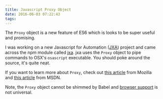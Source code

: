 ```yaml
---
title: Javascript Proxy Object
date: 2016-06-03 07:22:43
tags:
---
```


The `Proxy` object is a new feature of ES6 which is looks to be super useful and promising.

I was working on a new Javascript for Automation ([JXA](https://developer.apple.com/videos/play/wwdc2014/306/)) project and came across the npm module called [jxa](https://github.com/wtfaremyinitials/jxa). jxa uses the `Proxy` object to pipe commands to OSX's `osascript` executable. You should poke around the source, it's quite neat.

If you want to learn more about `Proxy`, check out [this article](https://developer.mozilla.org/en-US/docs/Web/JavaScript/Reference/Global_Objects/Proxy) from Mozilla and [this article](https://msdn.microsoft.com/en-us/library/dn911714) from MSDN.

Note, the `Proxy` object cannot be shimmed by Babel and [browser support](http://caniuse.com/#feat=proxy) is not universal.
